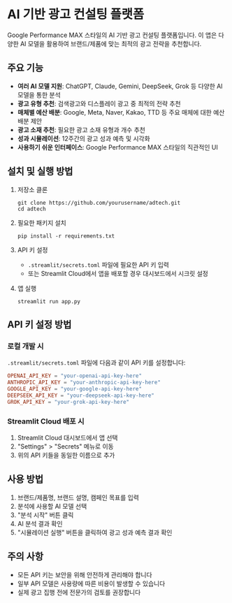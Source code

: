 # AI 기반 광고 컨설팅 플랫폼

Google Performance MAX 스타일의 AI 기반 광고 컨설팅 플랫폼입니다. 이 앱은 다양한 AI 모델을 활용하여 브랜드/제품에 맞는 최적의 광고 전략을 추천합니다.

## 주요 기능

- **여러 AI 모델 지원**: ChatGPT, Claude, Gemini, DeepSeek, Grok 등 다양한 AI 모델을 통한 분석
- **광고 유형 추천**: 검색광고와 디스플레이 광고 중 최적의 전략 추천
- **매체별 예산 배분**: Google, Meta, Naver, Kakao, TTD 등 주요 매체에 대한 예산 배분 제안
- **광고 소재 추천**: 필요한 광고 소재 유형과 개수 추천
- **성과 시뮬레이션**: 12주간의 광고 성과 예측 및 시각화
- **사용하기 쉬운 인터페이스**: Google Performance MAX 스타일의 직관적인 UI

## 설치 및 실행 방법

1. 저장소 클론
   ```
   git clone https://github.com/yourusername/adtech.git
   cd adtech
   ```

2. 필요한 패키지 설치
   ```
   pip install -r requirements.txt
   ```

3. API 키 설정
   - `.streamlit/secrets.toml` 파일에 필요한 API 키 입력
   - 또는 Streamlit Cloud에서 앱을 배포할 경우 대시보드에서 시크릿 설정

4. 앱 실행
   ```
   streamlit run app.py
   ```

## API 키 설정 방법

### 로컬 개발 시

`.streamlit/secrets.toml` 파일에 다음과 같이 API 키를 설정합니다:

```toml
OPENAI_API_KEY = "your-openai-api-key-here"
ANTHROPIC_API_KEY = "your-anthropic-api-key-here"
GOOGLE_API_KEY = "your-google-api-key-here"
DEEPSEEK_API_KEY = "your-deepseek-api-key-here"
GROK_API_KEY = "your-grok-api-key-here"
```

### Streamlit Cloud 배포 시

1. Streamlit Cloud 대시보드에서 앱 선택
2. "Settings" > "Secrets" 메뉴로 이동
3. 위의 API 키들을 동일한 이름으로 추가

## 사용 방법

1. 브랜드/제품명, 브랜드 설명, 캠페인 목표를 입력
2. 분석에 사용할 AI 모델 선택
3. "분석 시작" 버튼 클릭
4. AI 분석 결과 확인
5. "시뮬레이션 실행" 버튼을 클릭하여 광고 성과 예측 결과 확인

## 주의 사항

- 모든 API 키는 보안을 위해 안전하게 관리해야 합니다
- 일부 API 모델은 사용량에 따른 비용이 발생할 수 있습니다
- 실제 광고 집행 전에 전문가의 검토를 권장합니다 